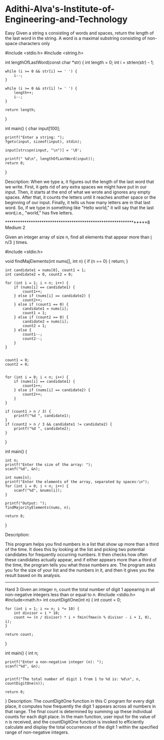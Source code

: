 # Adithi-Alva's-Institute-of-Engineering-and-Technology

Easy
Given a string s consisting of words and spaces, return the length of the last word in the string.
A word is a maximal 
substring consisting of non-space characters only


#include <stdio.h>
#include <string.h>

int lengthOfLastWord(const char *str) {
    int length = 0;
    int i = strlen(str) - 1;

    while (i >= 0 && str[i] == ' ') {
        i--;
    }

    while (i >= 0 && str[i] != ' ') {
        length++;
        i--;
    }

    return length;
}

int main() {
    char input[100];

    printf("Enter a string: ");
    fgets(input, sizeof(input), stdin);

    input[strcspn(input, "\n")] = '\0';

    printf(" %d\n", lengthOfLastWord(input));
    return 0;
}



Description:
When we type a, it figures out the length of the last word that we write. First, it gets rid of any extra spaces we might have put in our input. Then, it starts at the end of what we wrote and ignores any empty spaces. After that, it counts the letters until it reaches another space or the beginning of our input. Finally, it tells us how many letters are in that last word. So, if we type in something like "Hello world," it will say that the last word,i.e., "world," has five letters.

*****************************************************************8
Medium 2 

Given an integer array of size n, find all elements that appear more than ⌊ n/3 ⌋ times.

#include <stdio.h>

void findMajElements(int nums[], int n) {
    if (n == 0) {
        return;
    }

    
    int candidate1 = nums[0], count1 = 1;
    int candidate2 = 0, count2 = 0;

    for (int i = 1; i < n; i++) {
        if (nums[i] == candidate1) {
            count1++;
        } else if (nums[i] == candidate2) {
            count2++;
        } else if (count1 == 0) {
            candidate1 = nums[i];
            count1 = 1;
        } else if (count2 == 0) {
            candidate2 = nums[i];
            count2 = 1;
        } else {
            count1--;
            count2--;
        }
    }

  
    count1 = 0;
    count2 = 0;

   
    for (int i = 0; i < n; i++) {
        if (nums[i] == candidate1) {
            count1++;
        } else if (nums[i] == candidate2) {
            count2++;
        }
    }

    if (count1 > n / 3) {
        printf("%d ", candidate1);
    }
    if (count2 > n / 3 && candidate1 != candidate2) {
        printf("%d ", candidate2);
    }
}

int main() {
   
    int n;
    printf("Enter the size of the array: ");
    scanf("%d", &n);

    int nums[n];
    printf("Enter the elements of the array, separated by spaces:\n");
    for (int i = 0; i < n; i++) {
        scanf("%d", &nums[i]);
    }

    printf("Output: ");
    findMajorityElements(nums, n);

    return 0;
}


Description:

This program helps you find numbers in a list that show up more than a third of the time. It does this by looking at the list and picking two potential candidates for frequently occurring numbers. It then checks how often these candidates actually appear, and if either appears more than a third of the time, the program tells you what those numbers are. The program asks you for the size of your list and the numbers in it, and then it gives you the result based on its analysis.

***********************************************************************************
Hard 3
Given an integer n, count the total number of digit 1 appearing in all non-negative integers less than or equal to n.
#include <stdio.h>
#include<math.h>
int countDigitOne(int n) {
    int count = 0;

    for (int i = 1; i <= n; i *= 10) {
        int divisor = i * 10;
        count += (n / divisor) * i + fmin(fmax(n % divisor - i + 1, 0), i);
    }

    return count;
}

int main() {
    int n;

   
    printf("Enter a non-negative integer (n): ");
    scanf("%d", &n);

  
    printf("The total number of digit 1 from 1 to %d is: %d\n", n, countDigitOne(n));

    return 0;
}
Description:
The countDigitOne function in this C program  for every digit place, it computes how frequently the digit 1 appears across all numbers in that range. The final count is determined by summing up these individual counts for each digit place. In the main function, user input for the value of n is received, and the countDigitOne function is invoked to efficiently calculate and display the total occurrences of the digit 1 within the specified range of non-negative integers.

